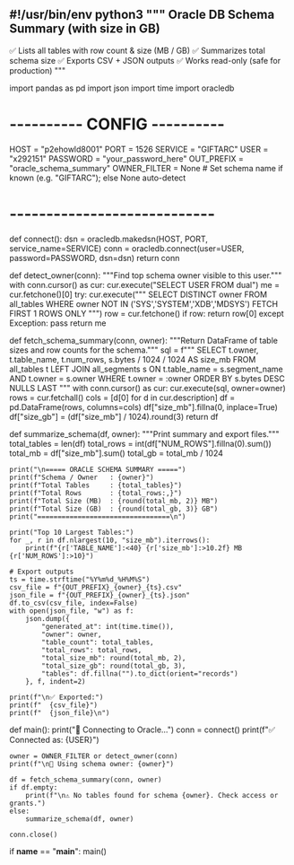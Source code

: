 #!/usr/bin/env python3
"""
Oracle DB Schema Summary (with size in GB)
------------------------------------------
✅ Lists all tables with row count & size (MB / GB)
✅ Summarizes total schema size
✅ Exports CSV + JSON outputs
✅ Works read-only (safe for production)
"""

import pandas as pd
import json
import time
import oracledb

# ---------- CONFIG ----------
HOST     = "p2ehowld8001"
PORT     = 1526
SERVICE  = "GIFTARC"
USER     = "x292151"
PASSWORD = "your_password_here"
OUT_PREFIX = "oracle_schema_summary"
OWNER_FILTER = None    # Set schema name if known (e.g. "GIFTARC"); else None auto-detect
# ----------------------------


def connect():
    dsn = oracledb.makedsn(HOST, PORT, service_name=SERVICE)
    conn = oracledb.connect(user=USER, password=PASSWORD, dsn=dsn)
    return conn


def detect_owner(conn):
    """Find top schema owner visible to this user."""
    with conn.cursor() as cur:
        cur.execute("SELECT USER FROM dual")
        me = cur.fetchone()[0]
        try:
            cur.execute("""
                SELECT DISTINCT owner FROM all_tables 
                WHERE owner NOT IN ('SYS','SYSTEM','XDB','MDSYS') FETCH FIRST 1 ROWS ONLY
            """)
            row = cur.fetchone()
            if row:
                return row[0]
        except Exception:
            pass
        return me


def fetch_schema_summary(conn, owner):
    """Return DataFrame of table sizes and row counts for the schema."""
    sql = f"""
        SELECT
            t.owner,
            t.table_name,
            t.num_rows,
            s.bytes / 1024 / 1024 AS size_mb
        FROM all_tables t
        LEFT JOIN all_segments s
        ON t.table_name = s.segment_name AND t.owner = s.owner
        WHERE t.owner = :owner
        ORDER BY s.bytes DESC NULLS LAST
    """
    with conn.cursor() as cur:
        cur.execute(sql, owner=owner)
        rows = cur.fetchall()
        cols = [d[0] for d in cur.description]
    df = pd.DataFrame(rows, columns=cols)
    df["size_mb"].fillna(0, inplace=True)
    df["size_gb"] = (df["size_mb"] / 1024).round(3)
    return df


def summarize_schema(df, owner):
    """Print summary and export files."""
    total_tables = len(df)
    total_rows = int(df["NUM_ROWS"].fillna(0).sum())
    total_mb = df["size_mb"].sum()
    total_gb = total_mb / 1024

    print("\n===== ORACLE SCHEMA SUMMARY =====")
    print(f"Schema / Owner   : {owner}")
    print(f"Total Tables     : {total_tables}")
    print(f"Total Rows       : {total_rows:,}")
    print(f"Total Size (MB)  : {round(total_mb, 2)} MB")
    print(f"Total Size (GB)  : {round(total_gb, 3)} GB")
    print("=================================\n")

    print("Top 10 Largest Tables:")
    for _, r in df.nlargest(10, "size_mb").iterrows():
        print(f"{r['TABLE_NAME']:<40} {r['size_mb']:>10.2f} MB {r['NUM_ROWS']:>10}")

    # Export outputs
    ts = time.strftime("%Y%m%d_%H%M%S")
    csv_file = f"{OUT_PREFIX}_{owner}_{ts}.csv"
    json_file = f"{OUT_PREFIX}_{owner}_{ts}.json"
    df.to_csv(csv_file, index=False)
    with open(json_file, "w") as f:
        json.dump({
            "generated_at": int(time.time()),
            "owner": owner,
            "table_count": total_tables,
            "total_rows": total_rows,
            "total_size_mb": round(total_mb, 2),
            "total_size_gb": round(total_gb, 3),
            "tables": df.fillna("").to_dict(orient="records")
        }, f, indent=2)

    print(f"\n✅ Exported:")
    print(f"  {csv_file}")
    print(f"  {json_file}\n")


def main():
    print("🔗 Connecting to Oracle...")
    conn = connect()
    print(f"✅ Connected as: {USER}")

    owner = OWNER_FILTER or detect_owner(conn)
    print(f"\n📂 Using schema owner: {owner}")

    df = fetch_schema_summary(conn, owner)
    if df.empty:
        print(f"\n⚠️ No tables found for schema {owner}. Check access or grants.")
    else:
        summarize_schema(df, owner)

    conn.close()


if __name__ == "__main__":
    main()